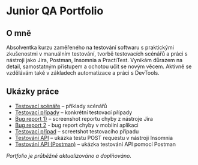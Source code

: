 # Junior QA Portfolio

## O mně
Absolventka kurzu zaměřeného na testování softwaru s praktickými zkušenostmi v manuálním testování, tvorbě testovacích scénářů a práci s nástroji jako Jira, Postman, Insomnia a PractiTest. Vynikám důrazem na detail, samostatným přístupem a ochotou učit se novým věcem. Aktivně se vzdělávám také v základech automatizace a práci s DevTools.

## Ukázky práce
- [Testovací scénáře](files/Test_scenarios.md) – příklady scénářů  
- [Testovací případy](files/Test_cases.md) – konkrétní testovací případy
- [Bug report 1)](images/Jira_bug.png) – screenshot reportu chyby z nástroje Jira
- [Bug report 2](files/Bug_Kontra_K_app.md) - bug report chyby v mobilní aplikaci
- [Testovací případ](files/Jira_Test_Case.md) – screetshot testovacího případu
- [Testování API](files/Insomnia_POST_OK.md) – ukázka testu POST requestu v nástroji Insomnia
- [Testování API (Postman)](files/API_Postman.md) – ukázka testování API pomocí Postman

*Portfolio je průběžně aktualizováno a doplňováno.*
